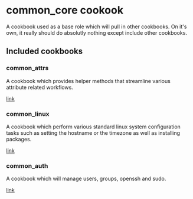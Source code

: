 # common_core cookook

A cookbook used as a base role which will pull in other cookbooks. On it's own, it really should do absolutly nothing except include other cookbooks. 

## Included cookbooks

### common_attrs

A cookbook which provides helper methods that streamline various attribute related workflows. 

[link](https://github.com/JonathanSerafini/chef-common_attrs)

### common_linux

A cookbook which perform various standard linux system configuration tasks such as setting the hostname or the timezone as well as installing packages. 

[link](https://github.com/JonathanSerafini/chef-common_linux)

### common_auth

A cookbook which will manage users, groups, openssh and sudo. 

[link](https://github.com/JonathanSerafini/chef-common_auth)

